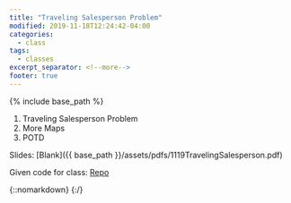 ```yaml
---
title: "Traveling Salesperson Problem"
modified: 2019-11-18T12:24:42-04:00
categories:
  - class
tags:
  - classes
excerpt_separator: <!--more-->
footer: true
---
```


{% include base_path %}

1. Traveling Salesperson Problem
2. More Maps
3. POTD

<!--more-->

Slides: [Blank]({{ base_path }}/assets/pdfs/1119TravelingSalesperson.pdf)

Given code for class: [Repo](https://github.students.cs.ubc.ca/cpsc203-2019w-t1/LecTSP)

{::nomarkdown}
<object data="{{ base_path }}/assets/pdfs/1119TravelingSalesperson.pdf" width="500" height="500" type='application/pdf'/>
</object>
{:/}

